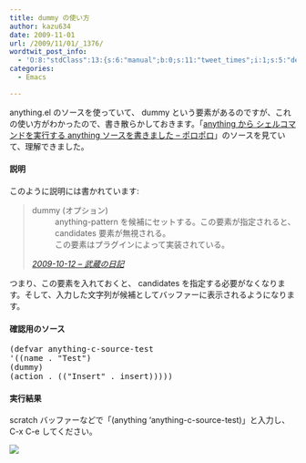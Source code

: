 ```yaml
---
title: dummy の使い方
author: kazu634
date: 2009-11-01
url: /2009/11/01/_1376/
wordtwit_post_info:
  - 'O:8:"stdClass":13:{s:6:"manual";b:0;s:11:"tweet_times";i:1;s:5:"delay";i:0;s:7:"enabled";i:1;s:10:"separation";s:2:"60";s:7:"version";s:3:"3.7";s:14:"tweet_template";b:0;s:6:"status";i:2;s:6:"result";a:0:{}s:13:"tweet_counter";i:2;s:13:"tweet_log_ids";a:1:{i:0;i:4895;}s:9:"hash_tags";a:0:{}s:8:"accounts";a:1:{i:0;s:7:"kazu634";}}'
categories:
  - Emacs

---
```

<div class="section">
<p>
    anything.el のソースを使っていて、 dummy という要素があるのですが、これの使い方がわかったので、書き散らかしておきます。「<a href="http://d.hatena.ne.jp/kitokitoki/20091101/p1" onclick="__gaTracker('send', 'event', 'outbound-article', 'http://d.hatena.ne.jp/kitokitoki/20091101/p1', 'anything から シェルコマンドを実行する anything ソースを書きました &#8211; ポロポロ');" target="_blank">anything から シェルコマンドを実行する anything ソースを書きました &#8211; ポロポロ</a>」のソースを見ていて、理解できました。
</p>
  
<h4>
    説明
</h4>
  
<p>
    このように説明には書かれています:
</p>
  
<blockquote title="2009-10-12 - 武蔵の日記" cite="http://d.hatena.ne.jp/sirocco634/20091012#1255336649">
<dl>
<dt>
        dummy (オプション)
</dt>
      
<dd>
        anything-pattern を候補にセットする。この要素が指定されると、 candidates 要素が無視される。<br />この要素はプラグインによって実装されている。
</dd>
</dl>
    
<p>
<cite><a href="http://d.hatena.ne.jp/sirocco634/20091012#1255336649" onclick="__gaTracker('send', 'event', 'outbound-article', 'http://d.hatena.ne.jp/sirocco634/20091012#1255336649', '2009-10-12 &#8211; 武蔵の日記');" target="_blank">2009-10-12 &#8211; 武蔵の日記</a></cite>
</p>
</blockquote>
  
<p>
    つまり、この要素を入れておくと、 candidates を指定する必要がなくなります。そして、入力した文字列が候補としてバッファーに表示されるようになります。
</p>
  
<h4>
    確認用のソース
</h4>
  
<pre class="syntax-highlight">
<span class="synSpecial">(</span><span class="synStatement">defvar</span> anything-c-source-test
<span class="synSpecial">'((</span>name . <span class="synConstant">&#34;Test&#34;</span><span class="synSpecial">)</span>
<span class="synSpecial">(</span>dummy<span class="synSpecial">)</span>
<span class="synSpecial">(</span>action . <span class="synSpecial">((</span><span class="synConstant">&#34;Insert&#34;</span> . insert<span class="synSpecial">)))))</span>
</pre>
  
<h4>
    実行結果
</h4>
  
<p>
    scratch バッファーなどで「(anything &#8216;anything-c-source-test)」と入力し、 C-x C-e してください。
</p>
  
<p>
<center>
</center>
</p>
  
<p>
<a href="http://flickr.com/photos/42332031@N02/4063597257/" onclick="__gaTracker('send', 'event', 'outbound-article', 'http://flickr.com/photos/42332031@N02/4063597257/', '');" title="anything’s source (dummy)"><img src="http://farm3.static.flickr.com/2774/4063597257_a3b522b234.jpg" /></a>
</p></p>
</div>